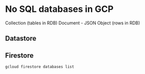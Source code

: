 # No SQL databases in GCP

Collection (tables in RDB)
Document - JSON Object (rows in RDB)

## Datastore

## Firestore

```
gcloud firestore databases list
```
